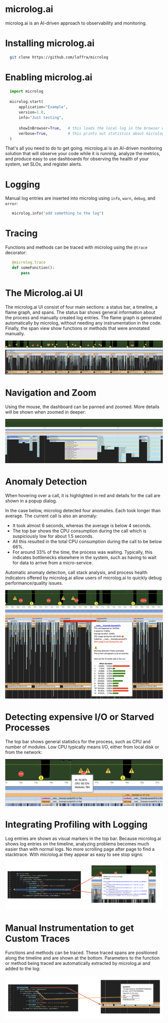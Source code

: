 # microlog.ai

microlog.ai is an AI-driven approach to observability and monitoring.

# Installing microlog.ai

```bash
  git clone https://github.com/laffra/microlog
```

# Enabling microlog.ai

```python
  import microlog

  microlog.start(
      application="Example",
      version=1.0,
      info="Just testing",

      showInBrowser=True,   # this loads the local log in the browser when finished
      verbose=True,         # this prints out statistics about microlog
  )
``` 

That's all you need to do to get going. microlog.ai is an AI-driven monitoring solution that 
will observe your code while it is running, analyze the metrics, and produce easy to use 
dashboards for observing the health of your system, set SLOs, and register alerts.

# Logging 

Manual log entries are inserted into microlog using `info`, `warn`, `debug`, and `error`:

```python
   microlog.info("add something to the log")
```

# Tracing 

Functions and methods can be traced with microlog using the `@trace` decorator:

```python
   @microlog.trace
   def someFunction():
       pass
```

# The Microlog.ai UI 

The microlog.ai UI consist of four main sections: a status bar, a timeline, a flame graph, and spans. The status bar shows general information about the process and manually created log entries. The flame graph is generated automatically by microlog, without needing any instrumentation in the code. Finally, the span view show functions or methods that were annotated manually.

![Example run of microlog](images/overview.png)

# Navigation and Zoom

Using the mouse, the dashboard can be panned and zoomed. More details will be shown when zoomed in deeper:

![Example run of microlog](images/zoomedin.png)

# Anomaly Detection

When hovering over a call, it is highlighted in red and details for the call are shown in a popup dialog.

In the case below, microlog detected four anomalies. Each took longer than average. The current call is also an anomaly:
 - It took almost 6 seconds, whereas the average is below 4 seconds. 
 - The top bar shows the CPU consumption during the call which is suspiciously low for about 1.5 seconds. 
 - All this resulted in the total CPU consumption during the call to be below 66%. 
 - For around 33% of the time, the process was waiting. Typically, this indicates bottlenecks elsewhere in the system, such as having to wait for data to arrive from a micro-service. 

Automatic anomaly detection, call stack analysis, and process health indicators offered by microlog.ai allow users of microlog.ai to quickly debug performance/quality issues.

![Example run of microlog](images/dialog.png)

# Detecting expensive I/O or Starved Processes

The top bar shows general statistics for the process, such as CPU and number of modules. Low CPU typically means I/O, either from local disk or from the network:

![microlog.ai logs](images/status.png)

# Integrating Profiling with Logging

Log entries are shown as visual markers in the top bar. Because microlog.ai shows log entries on the timeline, analyzing problems becomes much easier than with normal logs. No more scrolling page after page to find a stacktrace. With microlog.ai they appear as easy to see stop signs:

![microlog.ai logs](images/error-log.png)

# Manual Instrumentation to get Custom Traces 

Functions and methods can be traced. These traced spans are positioned along the timeline and are shown at the bottom. Parameters to the function or method being traced are automatically extracted by microlog.ai and added to the log:

![microlog.ai logs](images/span.png)


